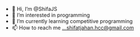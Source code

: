 - 👋 Hi, I’m @ShifaJS
- 👀 I’m interested in programming
- 🌱 I’m currently learning competitive programming
- 📫 How to reach me ...shifatjahan.hcc@gmail.com

<!---
ShifaJS/ShifaJS is a ✨ special ✨ repository because its `README.md` (this file) appears on your GitHub profile.
You can click the Preview link to take a look at your changes.
--->
